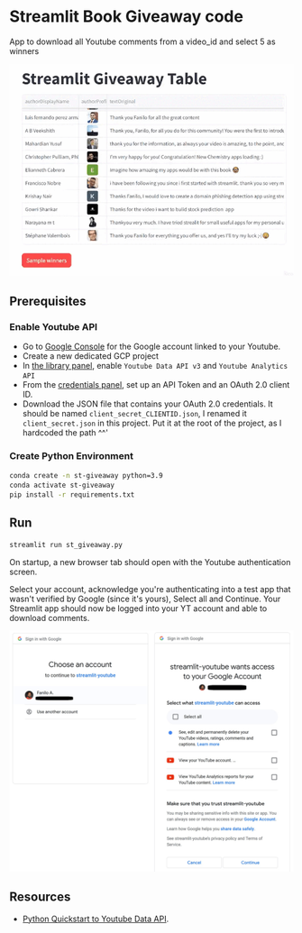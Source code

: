 # Streamlit Book Giveaway code

App to download all Youtube comments from a video_id and select 5 as winners

![](./assets/demo.gif)

## Prerequisites

### Enable Youtube API

- Go to [Google Console](https://console.cloud.google.com/) for the Google account linked to your Youtube.
- Create a new dedicated GCP project
- In [the library panel](https://console.cloud.google.com/apis/library), enable `Youtube Data API v3` and `Youtube Analytics API`
- From the [credentials panel](https://console.cloud.google.com/apis/credentials), set up an API Token and an OAuth 2.0 client ID.
- Download the JSON file that contains your OAuth 2.0 credentials. It should be named `client_secret_CLIENTID.json`, I renamed it `client_secret.json` in this project. Put it at the root of the project, as I hardcoded the path ^^'

### Create Python Environment

```sh
conda create -n st-giveaway python=3.9
conda activate st-giveaway
pip install -r requirements.txt
```

## Run

```sh
streamlit run st_giveaway.py
```

On startup, a new browser tab should open with the Youtube authentication screen.

Select your account, acknowledge you're authenticating into a test app that wasn't verified by Google (since it's yours), Select all and Continue. Your Streamlit app should now be logged into your YT account and able to download comments.

![](./assets/login.png)

## Resources

- [Python Quickstart to Youtube Data API](https://developers.google.com/youtube/v3/quickstart/python#step_1_set_up_your_project_and_credentials).
